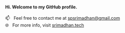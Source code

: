#### Hi. Welcome to my GitHub profile.

📫 &nbsp; Feel free to contact me at spsrimadhan@gmail.com\
🌐 &nbsp; For more info, visit [srimadhan.tech](https://srimadhan.tech/)


